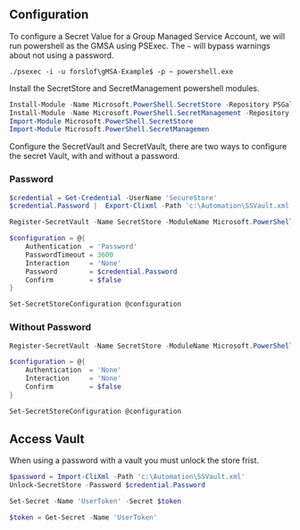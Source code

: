 


## Configuration

To configure a Secret Value for a Group Managed Service Account, we will run powershell as the GMSA using PSExec. The `~` will bypass warnings about not using a password.

```Batch
./psexec -i -u forslof\gMSA-Example$ -p ~ powershell.exe

```
Install the SecretStore and SecretManagement powershell modules.
```Powershell
Install-Module -Name Microsoft.PowerShell.SecretStore -Repository PSGallery -Force
Install-Module -Name Microsoft.PowerShell.SecretManagement -Repository PSGallery -Force
Import-Module Microsoft.PowerShell.SecretStore
Import-Module Microsoft.PowerShell.SecretManagemen
```

Configure the SecretVault and SecretVault, there are two ways to configure the secret Vault, with and without a password.

### Password

```Powershell
$credential = Get-Credential -UserName 'SecureStore'
$credential.Password |  Export-Clixml -Path 'c:\Automation\SSVault.xml'

Register-SecretVault -Name SecretStore -ModuleName Microsoft.PowerShell.SecretStore -DefaultVault

$configuration = @{
    Authentication  = 'Password'
    PasswordTimeout = 3600
    Interaction     = 'None'
    Password        = $credential.Password
    Confirm         = $false
}

Set-SecretStoreConfiguration @configuration
```

### Without Password
```Powershell
Register-SecretVault -Name SecretStore -ModuleName Microsoft.PowerShell.SecretStore -DefaultVault

$configuration = @{
    Authentication  = 'None'
    Interaction     = 'None'
    Confirm         = $false
}

Set-SecretStoreConfiguration @configuration
```

## Access Vault

When using a password with a vault you must unlock the store frist.
```Powershell
$password = Import-CliXml -Path 'c:\Automation\SSVault.xml'
Unlock-SecretStore -Password $credential.Password
```

```Powershell
Set-Secret -Name 'UserToken' -Secret $token
```

```Powershell
$token = Get-Secret -Name 'UserToken'
```